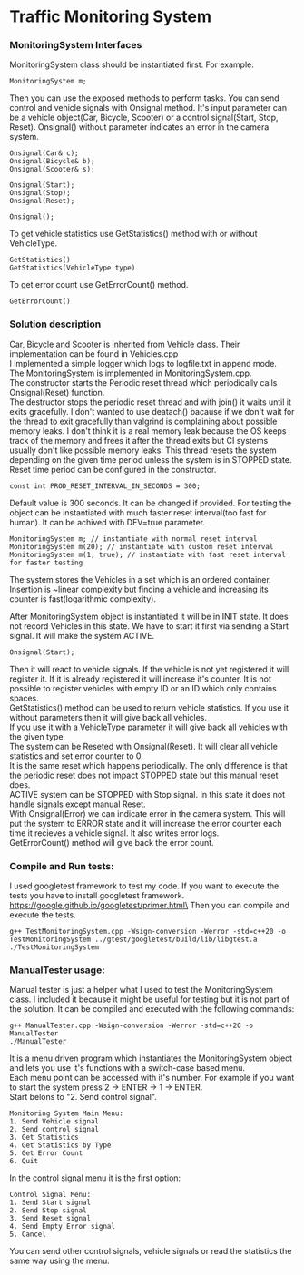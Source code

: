 # Traffic Monitoring System
### MonitoringSystem Interfaces
MonitoringSystem class should be instantiated first. For example:
```
MonitoringSystem m;
```
Then you can use the exposed methods to perform tasks.
You can send control and vehicle signals with Onsignal method.
It's input parameter can be a vehicle object(Car, Bicycle, Scooter) or a control signal(Start, Stop, Reset).
Onsignal() without parameter indicates an error in the camera system.
```
Onsignal(Car& c);
Onsignal(Bicycle& b);
Onsignal(Scooter& s);

Onsignal(Start);
Onsignal(Stop);
Onsignal(Reset);

Onsignal();
```

To get vehicle statistics use GetStatistics() method with or without VehicleType.
```
GetStatistics()
GetStatistics(VehicleType type)
```

To get error count use GetErrorCount() method.
```
GetErrorCount()
```

### Solution description
Car, Bicycle and Scooter is inherited from Vehicle class. Their implementation can be found in Vehicles.cpp\
I implemented a simple logger which logs to logfile.txt in append mode.\
The MonitoringSystem is implemented in MonitoringSystem.cpp.\
The constructor starts the Periodic reset thread which periodically calls Onsignal(Reset) function.\
The destructor stops the periodic reset thread and with join() it waits until it exits gracefully.
I don't wanted to use deatach() bacause if we don't wait for the thread to exit gracefully than valgrind is complaining about possible memory leaks.
I don't think it is a real memory leak because the OS keeps track of the memory and frees it after the thread exits but CI systems usually don't like possible memory leaks.
This thread resets the system depending on the given time period unless the system is in STOPPED state.\
Reset time period can be configured in the constructor.
```
const int PROD_RESET_INTERVAL_IN_SECONDS = 300;
```
Default value is 300 seconds. It can be changed if provided. For testing the object can be instantiated with much faster reset interval(too fast for human). It can be achived with DEV=true parameter.
```
MonitoringSystem m; // instantiate with normal reset interval
MonitoringSystem m(20); // instantiate with custom reset interval
MonitoringSystem m(1, true); // instantiate with fast reset interval for faster testing

```
The system stores the Vehicles in a set which is an ordered container. Insertion is ~linear complexity but finding a vehicle and increasing its counter is fast(logarithmic complexity).

After MonitoringSystem object is instantiated it will be in INIT state. It does not record Vehicles in this state. We have to start it first via sending a Start signal. It will make the system ACTIVE.
```
Onsignal(Start);
```
Then it will react to vehicle signals. If the vehicle is not yet registered it will register it. If it is already registered it will increase it's counter. It is not possible to register vehicles with empty ID or an ID which only contains spaces.\
GetStatistics() method can be used to return vehicle statistics. If you use it without parameters then it will give back all vehicles.\
If you use it with a VehicleType parameter it will give back all vehicles with the given type.\
The system can be Reseted with Onsignal(Reset). It will clear all vehicle statistics and set error counter to 0.\
It is the same reset which happens periodically. The only difference is that the periodic reset does not impact STOPPED state but this manual reset does.\
ACTIVE system can be STOPPED with Stop signal. In this state it does not handle signals except manual Reset.\
With Onsignal(Error) we can indicate error in the camera system. This will put the system to ERROR state and it will increase the error counter each time it recieves a vehicle signal. It also writes error logs.\
GetErrorCount() method will give back the error count.

### Compile and Run tests:
I used googletest framework to test my code. If you want to execute the tests you have to install googletest framework.\
https://google.github.io/googletest/primer.html\
Then you can compile and execute the tests.
```
g++ TestMonitoringSystem.cpp -Wsign-conversion -Werror -std=c++20 -o TestMonitoringSystem ../gtest/googletest/build/lib/libgtest.a
./TestMonitoringSystem
```

### ManualTester usage:
Manual tester is just a helper what I used to test the MonitoringSystem class. I included it because it might be useful for testing but it is not part of the solution.
It can be compiled and executed with the following commands:
```
g++ ManualTester.cpp -Wsign-conversion -Werror -std=c++20 -o ManualTester
./ManualTester
```
It is a menu driven program which instantiates the MonitoringSystem object and lets you use it's functions with a switch-case based menu.\
Each menu point can be accessed with it's number.
For example if you want to start the system press 2 -> ENTER -> 1 -> ENTER.\
Start belons to "2. Send control signal".
```
Monitoring System Main Menu:
1. Send Vehicle signal
2. Send control signal
3. Get Statistics
4. Get Statistics by Type
5. Get Error Count
6. Quit
```
In the control signal menu it is the first option:
```
Control Signal Menu:
1. Send Start signal
2. Send Stop signal
3. Send Reset signal
4. Send Empty Error signal
5. Cancel
```
You can send other control signals, vehicle signals or read the statistics the same way using the menu.
